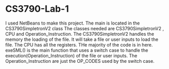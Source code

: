# CS3790-Lab-1

I used NetBeans to make this project.
The main is located in the CS3790SimpletronV2 class 
The classes needed are  CS3790SimpletronV2 , CPU and Operation_Instruction. 
The CS3790SimpletronV2 handles the memory the loading of the file. It will take a file or user inputs to load the file. 
The CPU has all the registers. THe majority of the code is in here. exeSML() is the main function that uses a switch case to handle the execution(Operation_Instruction) of the file or user inputs. 
The Operation_Instruction are just the OP_CODES used by the switch case. 

